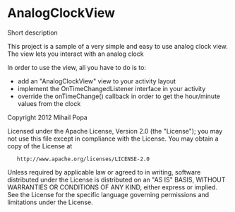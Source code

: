 AnalogClockView
===============

Short description

This project is a sample of a very simple and easy to use analog clock view.
The view lets you interact with an analog clock 

In order to use the view, all you have to do is to:

   - add an "AnalogClockView" view to your activity layout
   - implement the OnTimeChangedListener interface in your activity
   - override the onTimeChange() callback in order to get the hour/minute values from the clock



Copyright 2012 Mihail Popa

   Licensed under the Apache License, Version 2.0 (the "License");
   you may not use this file except in compliance with the License.
   You may obtain a copy of the License at

       http://www.apache.org/licenses/LICENSE-2.0

   Unless required by applicable law or agreed to in writing, software
   distributed under the License is distributed on an "AS IS" BASIS,
   WITHOUT WARRANTIES OR CONDITIONS OF ANY KIND, either express or implied.
   See the License for the specific language governing permissions and
   limitations under the License.